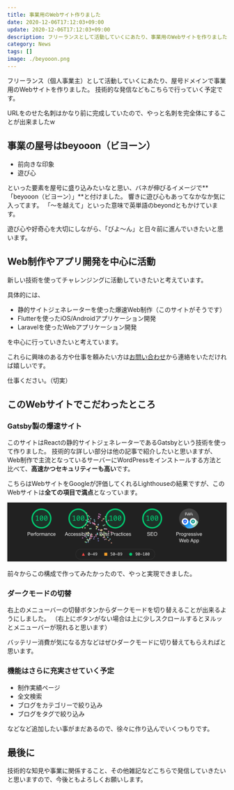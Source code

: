 ```yaml
---
title: 事業用のWebサイト作りました
date: 2020-12-06T17:12:03+09:00
update: 2020-12-06T17:12:03+09:00
description: フリーランスとして活動していくにあたり、事業用のWebサイトを作りました。
category: News
tags: []
image: ./beyooon.png
---
```


フリーランス（個人事業主）として活動していくにあたり、屋号ドメインで事業用のWebサイトを作りました。
技術的な発信などもこちらで行っていく予定です。

URLをのせた名刺はかなり前に完成していたので、やっと名刺を完全体にすることが出来ましたw

## 事業の屋号はbeyooon（ビヨーン）

- 前向きな印象
- 遊び心

といった要素を屋号に盛り込みたいなと思い、バネが伸びるイメージで**「beyooon（ビヨーン）」**と付けました。
響きに遊び心もあってなかなか気に入ってます。
「～を越えて」といった意味で英単語のbeyondともかけています。

遊び心や好奇心を大切にしながら、「びよ〜ん」と日々前に進んでいきたいと思います。

## Web制作やアプリ開発を中心に活動

新しい技術を使ってチャレンジングに活動していきたいと考えています。

具体的には、

- 静的サイトジェネレーターを使った爆速Web制作（このサイトがそうです）
- Flutterを使ったiOS/Androidアプリケーション開発
- Laravelを使ったWebアプリケーション開発

を中心に行っていきたいと考えています。

これらに興味のある方や仕事を頼みたい方は[お問い合わせ](/contact)から連絡をいただければ嬉しいです。

仕事ください。（切実）

## このWebサイトでこだわったところ

### Gatsby製の爆速サイト

このサイトはReactの静的サイトジェネレーターであるGatsbyという技術を使って作りました。
技術的な詳しい部分は他の記事で紹介したいと思いますが、Web制作で主流となっているサーバーにWordPressをインストールする方法と比べて、**高速かつセキュリティーも高い**です。

こちらはWebサイトをGoogleが評価してくれるLighthouseの結果ですが、このWebサイトは**全ての項目で満点**となっています。

![LightHouse](./lighthouse.png)

前々からこの構成で作ってみたかったので、やっと実現できました。

### ダークモードの切替

右上のメニューバーの切替ボタンからダークモードを切り替えることが出来るようにしました。
（右上にボタンがない場合は上に少しスクロールするとヌルッとメニューバーが現れると思います）

バッテリー消費が気になる方などはぜひダークモードに切り替えてもらえればと思います。

### 機能はさらに充実させていく予定

- 制作実績ページ
- 全文検索
- ブログをカテゴリーで絞り込み
- ブログをタグで絞り込み

などなど追加したい事がまだあるので、徐々に作り込んでいくつもりです。

## 最後に

技術的な知見や事業に関係すること、その他雑記などこちらで発信していきたいと思いますので、今後ともよろしくお願いします。
